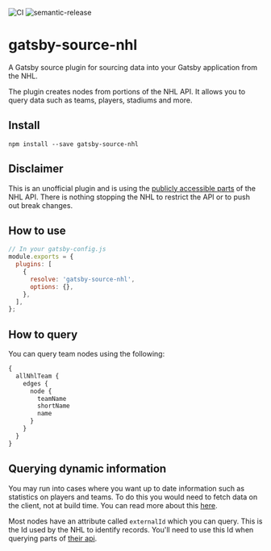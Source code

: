 ![CI](https://github.com/allanpope/gatsby-source-nhl/workflows/CI/badge.svg)
![semantic-release](https://github.com/allanpope/gatsby-source-nhl/workflows/Release/badge.svg)

# gatsby-source-nhl

A Gatsby source plugin for sourcing data into your Gatsby application from the NHL.

The plugin creates nodes from portions of the NHL API. It allows you to query data such as teams, players, stadiums and more.

## Install

`npm install --save gatsby-source-nhl`

## Disclaimer

This is an unofficial plugin and is using the [publicly accessible parts](https://gitlab.com/dword4/nhlapi) of the NHL API. There is nothing stopping the NHL to restrict the API or to push out break changes.

## How to use

```javascript
// In your gatsby-config.js
module.exports = {
  plugins: [
    {
      resolve: 'gatsby-source-nhl',
      options: {},
    },
  ],
};
```

## How to query

You can query team nodes using the following:

```graphql
{
  allNhlTeam {
    edges {
      node {
        teamName
        shortName
        name
      }
    }
  }
}
```

## Querying dynamic information

You may run into cases where you want up to date information such as statistics on players and teams. To do this you would need to fetch data on the client, not at build time. You can read more about this [here](https://www.gatsbyjs.org/docs/client-data-fetching/).

Most nodes have an attribute called `externalId` which you can query. This is the Id used by the NHL to identify records. You'll need to use this Id when querying parts of [their api](https://gitlab.com/dword4/nhlapi/blob/master/stats-api.md).
